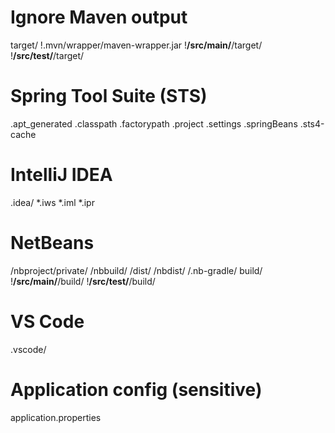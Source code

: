 # Ignore Maven output
target/
!.mvn/wrapper/maven-wrapper.jar
!**/src/main/**/target/
!**/src/test/**/target/

# Spring Tool Suite (STS)
.apt_generated
.classpath
.factorypath
.project
.settings
.springBeans
.sts4-cache

# IntelliJ IDEA
.idea/
*.iws
*.iml
*.ipr

# NetBeans
/nbproject/private/
/nbbuild/
/dist/
/nbdist/
/.nb-gradle/
build/
!**/src/main/**/build/
!**/src/test/**/build/

# VS Code
.vscode/

# Application config (sensitive)
application.properties
